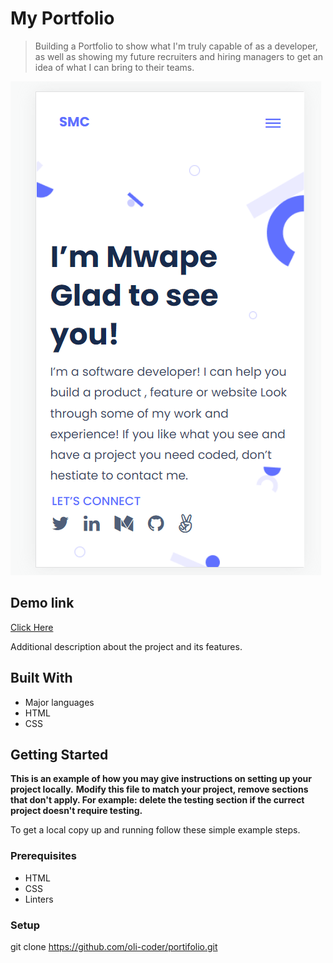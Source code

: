 

# My Portfolio

> Building a Portfolio to show what I'm truly capable of as a developer, as well as showing my future recruiters and hiring managers to get an idea of what I can bring to their teams.

![screenshot](./screenshot.png)

## Demo link
[Click Here](https://oli-coder.github.io/portifolio/)

Additional description about the project and its features.

## Built With

- Major languages
- HTML
- CSS

## Getting Started

**This is an example of how you may give instructions on setting up your project locally.**
**Modify this file to match your project, remove sections that don't apply. For example: delete the testing section if the currect project doesn't require testing.**

To get a local copy up and running follow these simple example steps.

### Prerequisites

- HTML
- CSS
- Linters

### Setup

git clone https://github.com/oli-coder/portifolio.git


